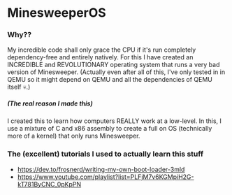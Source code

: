 # MinesweeperOS

### Why??

My incredible code shall only grace the CPU if it's run completely dependency-free and entirely natively. For this I have created an INCREDIBLE and REVOLUTIONARY operating system that runs a very bad version of Minesweeper. (Actually even after all of this, I've only tested in in QEMU so it might depend on QEMU and all the dependencies of QEMU itself 💀.) 

##### (The real reason I made this)
I created this to learn how computers REALLY work at a low-level. In this, I use a mixture of C and x86 assembly to create a full on OS (technically more of a kernel) that only runs Minesweeper. 

### The (excellent) tutorials I used to actually learn this stuff
* https://dev.to/frosnerd/writing-my-own-boot-loader-3mld
* https://www.youtube.com/playlist?list=PLFjM7v6KGMpiH2G-kT781ByCNC_0pKpPN

####
